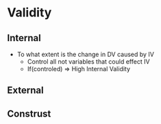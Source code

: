 # Validity 

## Internal 
- To what extent is the change in DV caused by IV
    - Control all not variables that could effect IV 
    - If(controled) => High Internal Validity 

## External 

## Construst 
